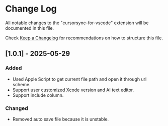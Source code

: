 # Change Log

All notable changes to the "cursorsync-for-vscode" extension will be documented in this file.

Check [Keep a Changelog](http://keepachangelog.com/) for recommendations on how to structure this file.


## [1.0.1] - 2025-05-29

### Added
- Used Apple Script to get current file path and open it through url scheme.
- Support user customized Xcode version and AI text editor.
- Support include column.

### Changed
- Removed auto save file because it is unstable.